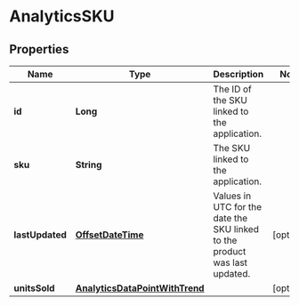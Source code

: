 

# AnalyticsSKU

## Properties

Name | Type | Description | Notes
------------ | ------------- | ------------- | -------------
**id** | **Long** | The ID of the SKU linked to the application. | 
**sku** | **String** | The SKU linked to the application. | 
**lastUpdated** | [**OffsetDateTime**](OffsetDateTime.md) | Values in UTC for the date the SKU linked to the product was last updated. |  [optional]
**unitsSold** | [**AnalyticsDataPointWithTrend**](AnalyticsDataPointWithTrend.md) |  |  [optional]



